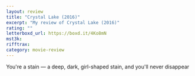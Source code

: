 ```yaml
---
layout: review
title: "Crystal Lake (2016)"
excerpt: "My review of Crystal Lake (2016)"
rating: ""
letterboxd_url: https://boxd.it/4Ko8mN
mst3k:
rifftrax:
category: movie-review
---
```


You're a stain — a deep, dark, girl-shaped stain, and you'll never disappear
